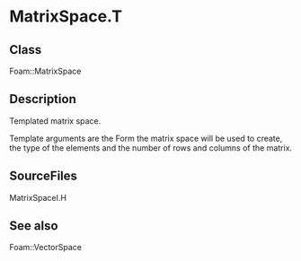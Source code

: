 # MatrixSpace.T 
## Class
Foam::MatrixSpace

## Description
Templated matrix space.

Template arguments are the Form the matrix space will be used to create,
the type of the elements and the number of rows and columns of the matrix.

## SourceFiles
MatrixSpaceI.H

## See also
Foam::VectorSpace

